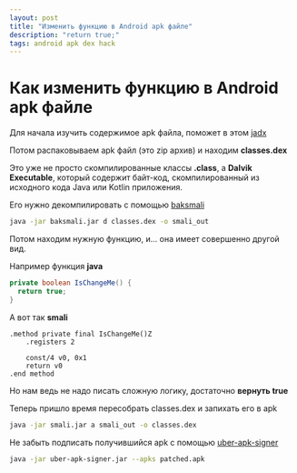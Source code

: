 ```yaml
---
layout: post
title: "Изменить функцию в Android apk файле"
description: "return true;"
tags: android apk dex hack
---
```


# Как изменить функцию в Android apk файле

Для начала изучить содержимое apk файла, поможет в этом [jadx](https://github.com/skylot/jadx)

Потом распаковываем apk файл (это zip архив) и находим **classes.dex**

Это уже не просто скомпилированные классы **.class**, а **Dalvik Executable**, который содержит байт-код, скомпилированный из исходного кода Java или Kotlin приложения.

Его нужно декомпилировать с помощью [baksmali](https://github.com/JesusFreke/smali/wiki)

```bash
java -jar baksmali.jar d classes.dex -o smali_out
```

Потом находим нужную функцию, и... она имеет совершенно другой вид.

Например функция **java**
```java
private boolean IsChangeMe() {
  return true;
}
```

А вот так **smali**
```smali
.method private final IsChangeMe()Z
    .registers 2

    const/4 v0, 0x1
    return v0
.end method
```

Но нам ведь не надо писать сложную логику, достаточно **вернуть true**

Теперь пришло время пересобрать classes.dex и запихать его в apk
```bash
java -jar smali.jar a smali_out -o classes.dex
```

Не забыть подписать получившийся apk с помощью [uber-apk-signer](https://github.com/patrickfav/uber-apk-signer)
```bash
java -jar uber-apk-signer.jar --apks patched.apk
```